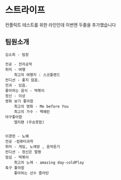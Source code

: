 # 스트라이프
컨플릭트 테스트를 위한 라인인데
이번엔 두줄을 추가했습니다
## 팀원소개
    김소희 - 팀장
    
    전공 - 전자공학
    취미 - 여행
        최고의 여행지 : 스코틀랜드
    컨디션 - 좋지 않음.
    전과 - 있음.
    좋아하는 음식 - 떡볶이
    정신 - 이상
    영화 보기 좋아함
        최고의 영화 - Me before You
        최고의 가수 - 백예린
    야구좋아함
        엘지팬 (우승못함)


    이경헌 - 노예
    전공 -컴퓨터과학
    취미 - 게임, 노래방 , 음악듣기
    컨디션 - 정신은 멀쩡
    점심 - 떡볶이
        최고의 노래 - amazing day-coldPlay
    축구 좋아함
        좋아하는 선수 즐라탄
